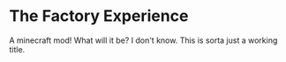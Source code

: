 # The Factory Experience
A minecraft mod! What will it be? I don't know. This is sorta just a working title.